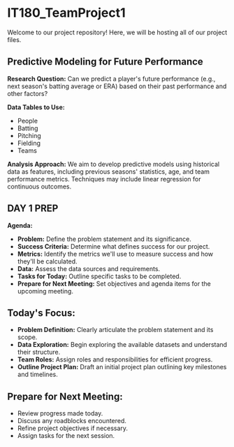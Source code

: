 # IT180_TeamProject1

Welcome to our project repository! Here, we will be hosting all of our project files.

## Predictive Modeling for Future Performance

**Research Question:** Can we predict a player's future performance (e.g., next season's batting average or ERA) based on their past performance and other factors?

**Data Tables to Use:** 
- People
- Batting
- Pitching
- Fielding
- Teams

**Analysis Approach:** 
We aim to develop predictive models using historical data as features, including previous seasons' statistics, age, and team performance metrics. Techniques may include linear regression for continuous outcomes.

## DAY 1 PREP

**Agenda:**
- **Problem:** Define the problem statement and its significance.
- **Success Criteria:** Determine what defines success for our project.
- **Metrics:** Identify the metrics we'll use to measure success and how they'll be calculated.
- **Data:** Assess the data sources and requirements.
- **Tasks for Today:** Outline specific tasks to be completed.
- **Prepare for Next Meeting:** Set objectives and agenda items for the upcoming meeting.

## Today's Focus:
- **Problem Definition:** Clearly articulate the problem statement and its scope.
- **Data Exploration:** Begin exploring the available datasets and understand their structure.
- **Team Roles:** Assign roles and responsibilities for efficient progress.
- **Outline Project Plan:** Draft an initial project plan outlining key milestones and timelines.

## Prepare for Next Meeting:
- Review progress made today.
- Discuss any roadblocks encountered.
- Refine project objectives if necessary.
- Assign tasks for the next session.


